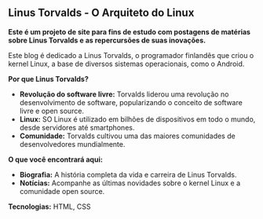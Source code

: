 ## Linus Torvalds - O Arquiteto do Linux

**Este é um projeto de site para fins de estudo com postagens de matérias sobre Linus Torvalds e as repercursões de suas inovações.**

Este blog é dedicado a Linus Torvalds, o programador finlandês que criou o kernel Linux, a base de diversos sistemas operacionais, como o Android.

**Por que Linus Torvalds?**

* **Revolução do software livre:** Torvalds liderou uma revolução no desenvolvimento de software, popularizando o conceito de software livre e open source.
* **Linux:** SO Linux é utilizado em bilhões de dispositivos em todo o mundo, desde servidores até smartphones.
* **Comunidade:** Torvalds cultivou uma das maiores comunidades de desenvolvedores mundialmente.

**O que você encontrará aqui:**

* **Biografia:** A história completa da vida e carreira de Linus Torvalds.
* **Notícias:** Acompanhe as últimas novidades sobre o kernel Linux e a comunidade open source.

**Tecnologias:**
HTML,
CSS
